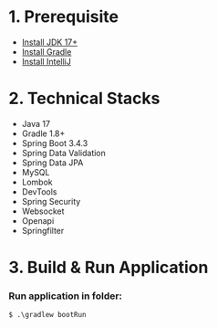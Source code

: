 # 1. Prerequisite

* [Install JDK 17+](https://www.oracle.com/vn/java/technologies/downloads/)
* [Install Gradle](https://gradle.org/install/)
* [Install IntelliJ](https://www.jetbrains.com/idea/download/)

# 2. Technical Stacks

* Java 17
* Gradle 1.8+
* Spring Boot 3.4.3
* Spring Data Validation
* Spring Data JPA
* MySQL
* Lombok
* DevTools
* Spring Security
* Websocket
* Openapi
* Springfilter

# 3. Build & Run Application

### Run application in folder:

```
$ .\gradlew bootRun
```

